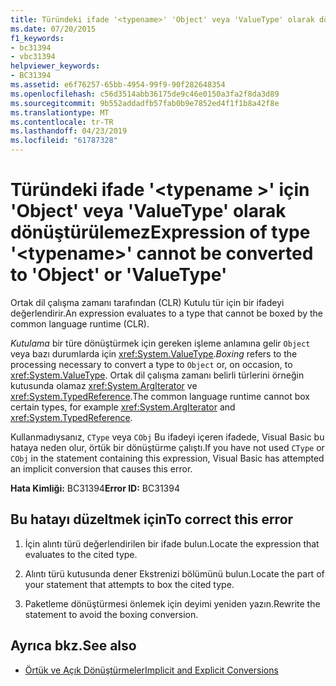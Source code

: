 ```yaml
---
title: Türündeki ifade '<typename>' 'Object' veya 'ValueType' olarak dönüştürülemez
ms.date: 07/20/2015
f1_keywords:
- bc31394
- vbc31394
helpviewer_keywords:
- BC31394
ms.assetid: e6f76257-65bb-4954-99f9-90f282648354
ms.openlocfilehash: c56d3514abb36175de9c46e0150a3fa2f8da3d89
ms.sourcegitcommit: 9b552addadfb57fab0b9e7852ed4f1f1b8a42f8e
ms.translationtype: MT
ms.contentlocale: tr-TR
ms.lasthandoff: 04/23/2019
ms.locfileid: "61787328"
---
```

# <a name="expression-of-type-typename-cannot-be-converted-to-object-or-valuetype"></a><span data-ttu-id="3f4e2-102">Türündeki ifade '\<typename >' için 'Object' veya 'ValueType' olarak dönüştürülemez</span><span class="sxs-lookup"><span data-stu-id="3f4e2-102">Expression of type '\<typename>' cannot be converted to 'Object' or 'ValueType'</span></span>
<span data-ttu-id="3f4e2-103">Ortak dil çalışma zamanı tarafından (CLR) Kutulu tür için bir ifadeyi değerlendirir.</span><span class="sxs-lookup"><span data-stu-id="3f4e2-103">An expression evaluates to a type that cannot be boxed by the common language runtime (CLR).</span></span>  
  
 <span data-ttu-id="3f4e2-104">*Kutulama* bir türe dönüştürmek için gereken işleme anlamına gelir `Object` veya bazı durumlarda için <xref:System.ValueType>.</span><span class="sxs-lookup"><span data-stu-id="3f4e2-104">*Boxing* refers to the processing necessary to convert a type to `Object` or, on occasion, to <xref:System.ValueType>.</span></span> <span data-ttu-id="3f4e2-105">Ortak dil çalışma zamanı belirli türlerini örneğin kutusunda olamaz <xref:System.ArgIterator> ve <xref:System.TypedReference>.</span><span class="sxs-lookup"><span data-stu-id="3f4e2-105">The common language runtime cannot box certain types, for example <xref:System.ArgIterator> and <xref:System.TypedReference>.</span></span>  
  
 <span data-ttu-id="3f4e2-106">Kullanmadıysanız, `CType` veya `CObj` Bu ifadeyi içeren ifadede, Visual Basic bu hataya neden olur, örtük bir dönüştürme çalıştı.</span><span class="sxs-lookup"><span data-stu-id="3f4e2-106">If you have not used `CType` or `CObj` in the statement containing this expression, Visual Basic has attempted an implicit conversion that causes this error.</span></span>  
  
 <span data-ttu-id="3f4e2-107">**Hata Kimliği:** BC31394</span><span class="sxs-lookup"><span data-stu-id="3f4e2-107">**Error ID:** BC31394</span></span>  
  
## <a name="to-correct-this-error"></a><span data-ttu-id="3f4e2-108">Bu hatayı düzeltmek için</span><span class="sxs-lookup"><span data-stu-id="3f4e2-108">To correct this error</span></span>  
  
1. <span data-ttu-id="3f4e2-109">İçin alıntı türü değerlendirilen bir ifade bulun.</span><span class="sxs-lookup"><span data-stu-id="3f4e2-109">Locate the expression that evaluates to the cited type.</span></span>  
  
2. <span data-ttu-id="3f4e2-110">Alıntı türü kutusunda dener Ekstrenizi bölümünü bulun.</span><span class="sxs-lookup"><span data-stu-id="3f4e2-110">Locate the part of your statement that attempts to box the cited type.</span></span>  
  
3. <span data-ttu-id="3f4e2-111">Paketleme dönüştürmesi önlemek için deyimi yeniden yazın.</span><span class="sxs-lookup"><span data-stu-id="3f4e2-111">Rewrite the statement to avoid the boxing conversion.</span></span>  
  
## <a name="see-also"></a><span data-ttu-id="3f4e2-112">Ayrıca bkz.</span><span class="sxs-lookup"><span data-stu-id="3f4e2-112">See also</span></span>

- [<span data-ttu-id="3f4e2-113">Örtük ve Açık Dönüştürmeler</span><span class="sxs-lookup"><span data-stu-id="3f4e2-113">Implicit and Explicit Conversions</span></span>](../../visual-basic/programming-guide/language-features/data-types/implicit-and-explicit-conversions.md)
